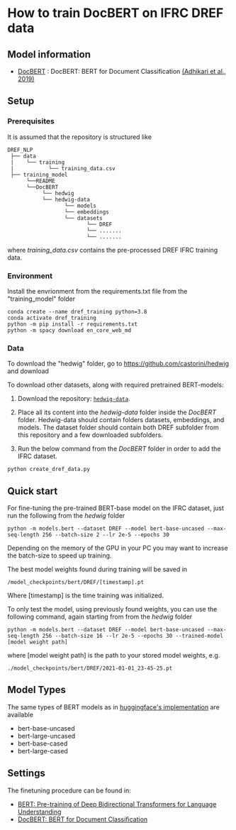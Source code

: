 
# How to train DocBERT on IFRC DREF data

## Model information

+ [DocBERT](models/bert/) : DocBERT: BERT for Document Classification [(Adhikari et al., 2019)](https://arxiv.org/abs/1904.08398v1)

## Setup

### Prerequisites

It is assumed that the repository is structured like 

```
DREF_NLP
 ├── data
 |    └── training
 |           └── training_data.csv
 ├── training_model
      └──README
      └──DocBERT
           └── hedwig           
           └── hedwig-data
                  └── models
                  └── embeddings
                  └── datasets
                         └── DREF
                         └── .......                                           
                         └── .......                                           
 ```

where *training_data.csv* contains the pre-processed DREF IFRC training data.

### Environment

Install the envrionment from the requirements.txt file from the "training_model" folder

```
conda create --name dref_training python=3.8
conda activate dref_training
python -m pip install -r requirements.txt
python -m spacy download en_core_web_md
```

### Data

To download the "hedwig" folder, go to  https://github.com/castorini/hedwig and download

To download other datasets, along with required pretrained BERT-models:

1. Download the repository: [`hedwig-data`](https://git.uwaterloo.ca/jimmylin/hedwig-data). 

2. Place all its content into the *hedwig-data* folder inside the *DocBERT* folder. 
Hedwig-data should contain folders datasets, embeddings, and models.
The dataset folder should contain both DREF subfolder from this repository and a few downloaded subfolders. 

3. Run the below command from the *DocBERT* folder in order to add the IFRC dataset.
```
python create_dref_data.py
```

## Quick start

For fine-tuning the pre-trained BERT-base model on the IFRC dataset, just run the following from the *hedwig* folder

```
python -m models.bert --dataset DREF --model bert-base-uncased --max-seq-length 256 --batch-size 2 --lr 2e-5 --epochs 30
```

Depending on the memory of the GPU in your PC you may want to increase the batch-size to speed up training.  

The best model weights found during training will be saved in

```
/model_checkpoints/bert/DREF/[timestamp].pt
```
Where [timestamp] is the time training was initialized. 

To only test the model, using previously found weights, you can use the following command, again starting from from the *hedwig* folder

```
python -m models.bert --dataset DREF --model bert-base-uncased --max-seq-length 256 --batch-size 16 --lr 2e-5 --epochs 30 --trained-model [model weight path]
```
where [model weight path] is the path to your stored model weights, e.g. 
```
./model_checkpoints/bert/DREF/2021-01-01_23-45-25.pt
```
## Model Types 

The same types of BERT models as in [huggingface's implementation](https://github.com/huggingface/pytorch-pretrained-BERT.git) are available
- bert-base-uncased
- bert-large-uncased
- bert-base-cased
- bert-large-cased

## Settings

The finetuning procedure can be found in:
- [BERT: Pre-training of Deep Bidirectional Transformers for Language Understanding](https://arxiv.org/abs/1810.04805)
- [DocBERT: BERT for Document Classification](https://arxiv.org/abs/1904.08398v1)
